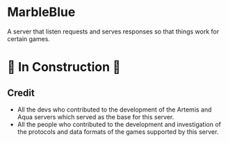 # MarbleBlue

A server that listen requests and serves responses so that things work for certain games.

# 🚧 In Construction 🚧

## Credit
- All the devs who contributed to the development of the Artemis and Aqua servers which served as the base for this server.
- All the people who contributed to the development and investigation of the protocols and data formats of the games supported by this server.